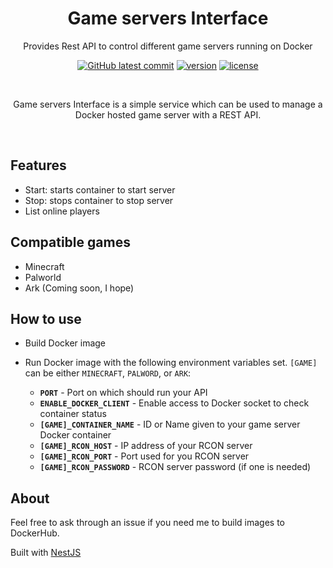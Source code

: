 <span align="center">

# Game servers Interface

Provides Rest API to control different game servers running on Docker

[![GitHub latest commit](https://badgen.net/github/last-commit/Ace-Nanter/game-servers-interface/main)](https://GitHub.com/Ace-Nanter/game-servers-interface/commits/main/)
[![version](https://badgen.net/github/tag/Ace-Nanter/game-servers-interface)](https://github.com/Ace-Nanter/game-servers-interface/tags)
[![license](https://badgen.net/github/license/Ace-Nanter/game-servers-interface)](https://github.com/Ace-Nanter/game-servers-interface/blob/master/LICENSE.md)

<br />

Game servers Interface is a simple service which can be used to manage a Docker hosted game server with a REST API.

<br />

</span>

## Features

- Start: starts container to start server
- Stop: stops container to stop server
- List online players

## Compatible games

- Minecraft
- Palworld
- Ark (Coming soon, I hope)

## How to use

- Build Docker image
- Run Docker image with the following environment variables set. `[GAME]` can be either `MINECRAFT`, `PALWORD`, or `ARK`:

  - **`PORT`** - Port on which should run your API
  - **`ENABLE_DOCKER_CLIENT`** - Enable access to Docker socket to check container status
  - **`[GAME]_CONTAINER_NAME`** - ID or Name given to your game server Docker container
  - **`[GAME]_RCON_HOST`** - IP address of your RCON server
  - **`[GAME]_RCON_PORT`** - Port used for you RCON server
  - **`[GAME]_RCON_PASSWORD`** - RCON server password (if one is needed)

## About

Feel free to ask through an issue if you need me to build images to DockerHub.

Built with [NestJS](https://nestjs.com)
